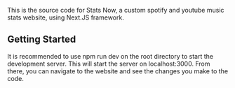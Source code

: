 This is the source code for Stats Now, a custom spotify and youtube music stats website, using Next.JS framework.

## Getting Started

It is recommended to use npm run dev on the root directory to start the development server. This will start the server on localhost:3000.
From there, you can navigate to the website and see the changes you make to the code.

